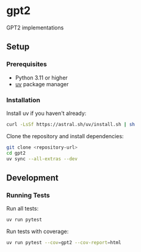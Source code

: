 # gpt2

GPT2 implementations

## Setup

### Prerequisites

- Python 3.11 or higher
- [uv](https://docs.astral.sh/uv/) package manager

### Installation

Install uv if you haven't already:

```bash
curl -LsSf https://astral.sh/uv/install.sh | sh
```

Clone the repository and install dependencies:

```bash
git clone <repository-url>
cd gpt2
uv sync --all-extras --dev
```

## Development

### Running Tests

Run all tests:

```bash
uv run pytest
```

Run tests with coverage:

```bash
uv run pytest --cov=gpt2 --cov-report=html
```
